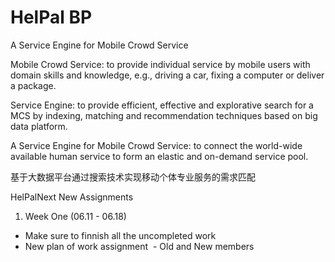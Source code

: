 # HelPal BP
 
A Service Engine for Mobile Crowd Service
 
Mobile Crowd Service: to provide individual service by mobile users with domain skills and knowledge, e.g., driving a car, fixing a computer or deliver a package.
 
Service Engine: to provide efficient, effective and explorative search for a MCS by indexing, matching and recommendation techniques based on big data platform.
 
A Service Engine for Mobile Crowd Service: to connect the world-wide available human service to form an elastic and on-demand service pool.
 
基于大数据平台通过搜索技术实现移动个体专业服务的需求匹配

HelPalNext New Assignments

1. Week One (06.11 - 06.18)

  - Make sure to finnish all the uncompleted work
  - New plan of work assignment
  - Old and New members
